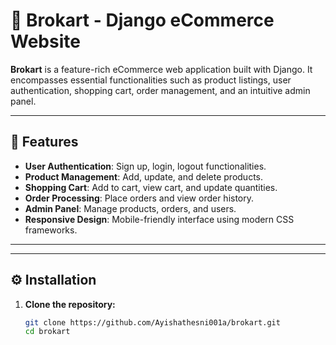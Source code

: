 # 🛒 Brokart - Django eCommerce Website

**Brokart** is a feature-rich eCommerce web application built with Django. It encompasses essential functionalities such as product listings, user authentication, shopping cart, order management, and an intuitive admin panel.

---

## 🚀 Features

- **User Authentication**: Sign up, login, logout functionalities.
- **Product Management**: Add, update, and delete products.
- **Shopping Cart**: Add to cart, view cart, and update quantities.
- **Order Processing**: Place orders and view order history.
- **Admin Panel**: Manage products, orders, and users.
- **Responsive Design**: Mobile-friendly interface using modern CSS frameworks.

---

---

## ⚙️ Installation

1. **Clone the repository:**

   ```bash
   git clone https://github.com/Ayishathesni001a/brokart.git
   cd brokart


